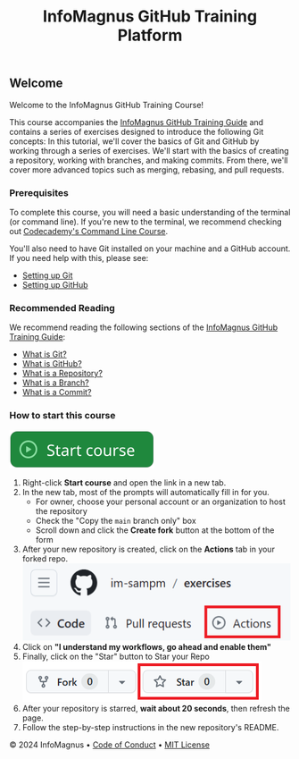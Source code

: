<header>

# InfoMagnus GitHub Training Platform

</header>

## Welcome

Welcome to the InfoMagnus GitHub Training Course!

This course accompanies the [InfoMagnus GitHub Training Guide](https://im-github-training.github.io/) and contains a series of exercises designed to introduce the following Git concepts: In this tutorial, we'll cover the basics of Git and GitHub by working through a series of exercises.  We'll start with the basics of creating a repository, working with branches, and making commits.  From there, we'll cover more advanced topics such as merging, rebasing, and pull requests.

### Prerequisites

To complete this course, you will need a basic understanding of the terminal (or command line).  If you're new to the terminal, we recommend checking out [Codecademy's Command Line Course](https://www.codecademy.com/learn/learn-the-command-line).

You'll also need to have Git installed on your machine and a GitHub account.  If you need help with this, please see:

* [Setting up Git](https://im-github-training.github.io/#/./docs/getting-started/setting-up-git)
* [Setting up GitHub](https://im-github-training.github.io/#/./docs/getting-started/setting-up-github)

### Recommended Reading

We recommend reading the following sections of the [InfoMagnus GitHub Training Guide](https://im-github-training.github.io/):

* [What is Git?](https://im-github-training.github.io/#/./docs/basic/git/what-is-git)
* [What is GitHub?](https://im-github-training.github.io/#/./docs/basic/github/what-is-github)
* [What is a Repository?](https://im-github-training.github.io/#/./docs/basic/git/repositories)
* [What is a Branch?](https://im-github-training.github.io/#/./docs/basic/git/branches)
* [What is a Commit?](https://im-github-training.github.io/#/./docs/basic/git/commits)

### How to start this course

[![start-course](/.images/start_course.svg)](https://github.com/im-github-training/exercises/fork)

1. Right-click **Start course** and open the link in a new tab.
2. In the new tab, most of the prompts will automatically fill in for you.
    * For owner, choose your personal account or an organization to host the repository
    * Check the "Copy the `main` branch only" box
    * Scroll down and click the **Create fork** button at the bottom of the form
3. After your new repository is created, click on the **Actions** tab in your forked repo.
    ![alt text](.images/image-11.png)
4. Click on **"I understand my workflows, go ahead and enable them"**
5. Finally, click on the "Star" button to Star your Repo
    ![alt text](.images/image-12.png)
6. After your repository is starred, **wait about 20 seconds**, then refresh the page.
7. Follow the step-by-step instructions in the new repository's README.

<footer>

&copy; 2024 InfoMagnus &bull; [Code of Conduct](https://www.contributor-covenant.org/version/2/1/code_of_conduct/code_of_conduct.md) &bull; [MIT License](https://gh.io/mit)

</footer>
